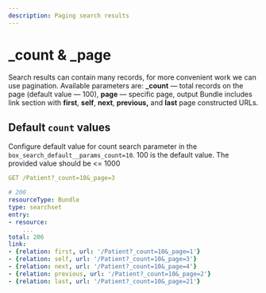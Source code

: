 ```yaml
---
description: Paging search results
---
```


# \_count & \_page

Search results can contain many records, for more convenient work we can use pagination. Available parameters are: **\_count** — total records on the page \(default value — 100\),  **page** — specific page, output Bundle includes link section with **first**, **self**, **next**, **previous,** and **last** page constructed URLs.

## Default `count` values

Configure default value for count search parameter in the `box_search_default__params_count=10`. 100 is the default value.
The provided value should be <= 1000

```yaml
GET /Patient?_count=10&_page=3

# 200
resourceType: Bundle
type: searchset
entry:
- resource:
    ...
total: 206
link:
- {relation: first, url: '/Patient?_count=10&_page=1'}
- {relation: self, url: '/Patient?_count=10&_page=3'}
- {relation: next, url: '/Patient?_count=10&_page=4'}
- {relation: previous, url: '/Patient?_count=10&_page=2'}
- {relation: last, url: '/Patient?_count=10&_page=21'}
```

